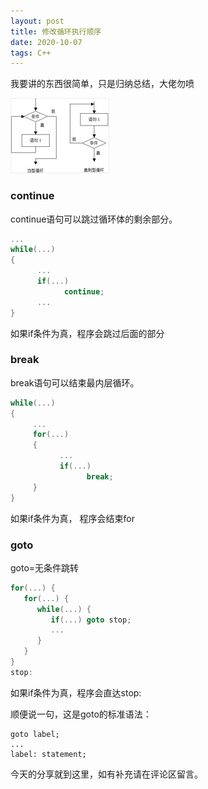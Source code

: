 ```yaml
---
layout: post
title: 修改循环执行顺序
date: 2020-10-07
tags: C++
---
```

我要讲的东西很简单，只是归纳总结，大佬勿喷

![循环示意图](/images/posts/pass/loop.jpg)

### continue

continue语句可以跳过循环体的剩余部分。
```c++
...
while(...)
{
      ...
      if(...)
            continue;
      ...
}
```
如果if条件为真，程序会跳过后面的部分

### break

break语句可以结束最内层循环。
 ```c++
while(...)
{
      ...
      for(...)
      {
            ...
            if(...)
                  break;
      }
}
```
如果if条件为真， 程序会结束for

### goto
goto=无条件跳转

```c++
for(...) {
   for(...) {
      while(...) {
         if(...) goto stop;
         ...
      }
   }
}
stop:
```

如果if条件为真，程序会直达stop:

顺便说一句，这是goto的标准语法：

```
goto label;
...
label: statement;
```

今天的分享就到这里，如有补充请在评论区留言。